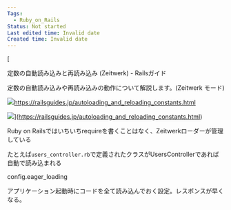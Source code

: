 ```yaml
---
Tags:
  - Ruby_on_Rails
Status: Not started
Last edited time: Invalid date
Created time: Invalid date
---
```

[

定数の自動読み込みと再読み込み (Zeitwerk) - Railsガイド

定数の自動読み込みや再読み込みの動作について解説します。(Zeitwerk モード)

![](https://railsguides.jp/railsguides/images/favicons/android-icon-192x192.png)https://railsguides.jp/autoloading_and_reloading_constants.html

![](https://railsguides.jp/images/cover_for_facebook.png)](https://railsguides.jp/autoloading_and_reloading_constants.html)

Ruby on Railsではいちいちrequireを書くことはなく、Zeitwerkローダーが管理している

たとえば`users_controller.rb`で定義されたクラスがUsersControllerであれば自動で読み込まれる

config.eager_loading

アプリケーション起動時にコードを全て読み込んでおく設定。レスポンスが早くなる。